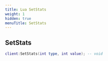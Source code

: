 ```yaml
---
title: Lua SetStats
weight: 1
hidden: true
menuTitle: SetStats
---
```

## SetStats
```lua
client:SetStats(int type, int value); -- void
```